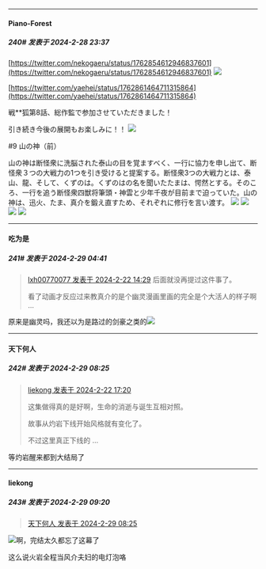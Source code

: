 ﻿
*****

####  Piano-Forest  
##### 240#       发表于 2024-2-28 23:37

[https://twitter.com/nekogaeru/status/1762854612946837601](https://twitter.com/nekogaeru/status/1762854612946837601)
<img src="https://p.sda1.dev/15/8dcf322e0015145ff54c91655073291e/20240228_225816.jpg" referrerpolicy="no-referrer">

[https://twitter.com/yaehei/status/1762861464711315864](https://twitter.com/yaehei/status/1762861464711315864)

戦**狐第8話、総作監で参加させていただきました！

引き続き今後の展開もお楽しみに！！
<img src="https://p.sda1.dev/15/e0aa8833d1cd81524a100960ab6a639a/20240228_233404.jpg" referrerpolicy="no-referrer">

#9 山の神（前）

山の神は断怪衆に洗脳された泰山の目を覚ますべく、一行に協力を申し出て、断怪衆３つの大戦力の1つを引き受けると提案する。断怪衆3つの大戦力とは、泰山、龍、そして、くずのは。くずのはの名を聞いたたまは、愕然とする。そのころ、一行を追う断怪衆四獣将筆頭・神雲と少年千夜が目前まで迫っていた。山の神は、迅火、たま、真介を鍛え直すため、それぞれに修行を言い渡す。
<img src="https://p.sda1.dev/15/e8fde6d76c38c58559e7cff73e6bb1ce/img01 _2_.webp" referrerpolicy="no-referrer">
<img src="https://p.sda1.dev/15/dbe6ab4b922c8e85c2c0eea7abaf97e2/img02 _2_.webp" referrerpolicy="no-referrer">
<img src="https://p.sda1.dev/15/cd04f9c5253f4ea9667d6cf6528e2590/img03 _2_.webp" referrerpolicy="no-referrer">
<img src="https://p.sda1.dev/15/6c91082e7aae266d8aeba95d8711dd73/img04 _2_.webp" referrerpolicy="no-referrer">


*****

####  吃为是  
##### 241#       发表于 2024-2-29 04:41

<blockquote><a href="httphttps://bbs.saraba1st.com/2b/forum.php?mod=redirect&amp;goto=findpost&amp;pid=64031711&amp;ptid=2144088" target="_blank">lxh00770077 发表于 2024-2-22 14:29</a>
后面就没再提过这件事了。

看了动画才反应过来教真介的是个幽灵漫画里画的完全是个大活人的样子啊 ...</blockquote>
原来是幽灵吗，我还以为是路过的剑豪之类的<img src="https://static.saraba1st.com/image/smiley/face2017/012.png" referrerpolicy="no-referrer">


*****

####  天下何人  
##### 242#       发表于 2024-2-29 08:25

<blockquote><a href="httphttps://bbs.saraba1st.com/2b/forum.php?mod=redirect&amp;goto=findpost&amp;pid=64033844&amp;ptid=2144088" target="_blank">liekong 发表于 2024-2-22 17:20</a>

这集做得真的是好啊，生命的消逝与诞生互相对照。

故事从灼岩下线开始风格就有变化了。

不过这里真正下线的 ...</blockquote>
等灼岩醒来都到大结局了


*****

####  liekong  
##### 243#       发表于 2024-2-29 09:20

<blockquote><a href="httphttps://bbs.saraba1st.com/2b/forum.php?mod=redirect&amp;goto=findpost&amp;pid=64100419&amp;ptid=2144088" target="_blank">天下何人 发表于 2024-2-29 08:25</a></blockquote>
<img src="https://static.saraba1st.com/image/smiley/face2017/068.png" referrerpolicy="no-referrer">啊，完结太久都忘了这幕了

这么说火岩全程当风介夫妇的电灯泡咯

